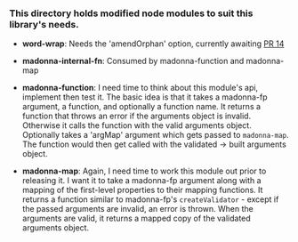### This directory holds modified node modules to suit this library's needs.

 - **word-wrap**: Needs the 'amendOrphan' option, currently awaiting
   [PR 14](https://github.com/jonschlinkert/word-wrap/pull/14)

 - **madonna-internal-fn**: Consumed by madonna-function and madonna-map

 - **madonna-function**: I need time to think about this module's api, implement
   then test it.  The basic idea is that it takes a madonna-fp argument, a
   function, and optionally a function name.  It returns a function that throws
   an error if the arguments object is invalid.  Otherwise it calls the function
   with the valid arguments object.  Optionally takes a 'argMap' argument which
   gets passed to `madonna-map`.  The function would then get called with the
   validated -> built arguments object.

 - **madonna-map**: Again, I need time to work this module out prior to
   releasing it.  I want it to take a madonna-fp argument along with a mapping
   of the first-level properties to their mapping functions.  It returns a
   function similar to madonna-fp's `createValidator` - except if the passed
   arguments are invalid, an error is thrown.  When the arguments are valid, it
   returns a mapped copy of the validated arguments object.
